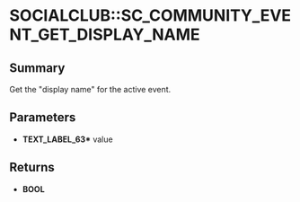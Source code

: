# SOCIALCLUB::SC_COMMUNITY_EVENT_GET_DISPLAY_NAME

## Summary
Get the "display name" for the active event.

## Parameters
* **TEXT_LABEL_63\*** value

## Returns
* **BOOL**